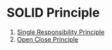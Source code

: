 # SOLID Principle

1. [Single Responsibility Principle](/1.%20SOLID%20Principle/1.%20Single%20Responsibility%20Principle)
2. [Open Close Principle](/1.%20SOLID%20Principle/2.%20Open%20Close%20Principle)